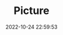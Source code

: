 ---
weight: 1
images:
- /images/edited/87.jpeg
title: Picture
date: 2022-10-24 22:59:53
tags: [luminar neo,work]
---